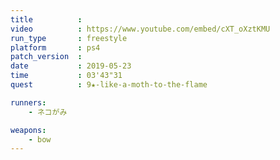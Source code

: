 ```yaml
---
title          :
video          : https://www.youtube.com/embed/cXT_oXztKMU
run_type       : freestyle
platform       : ps4
patch_version  : 
date           : 2019-05-23
time           : 03'43"31
quest          : 9★-like-a-moth-to-the-flame

runners:
    - ネコがみ

weapons:
    - bow
---
```

